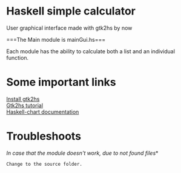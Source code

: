 # Haskell simple calculator

User graphical interface made with gtk2hs by now

===The Main module is mainGui.hs===

Each module has the ability to calculate both a list and an individual function.

# Some important links

<a href="https://wiki.haskell.org/Gtk2Hs/Installation">Install gtk2hs</a><br/>
<a href="http://muitovar.com/gtk2hs/chap2.html">Gtk2hs tutorial</a><br/>
<a href="https://github.com/timbod7/haskell-chart/wiki">Haskell-chart documentation</a>

# Troubleshoots

*In case that the module doesn't work, due to not found files**
```
Change to the source folder.

```

